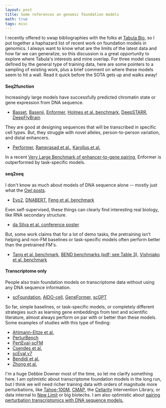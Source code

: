 ```yaml
---
layout: post
title: Some references on genomic foundation models
math: true
tags: misc
---
```


I recently offered to swap bibliographies with the folks at [Tabula Bio](https://www.lesswrong.com/posts/SsLkxCxmkbBudLHQr/tabula-bio-towards-a-future-free-of-disease-and-looking-for), so I put together a haphazard list of recent work on foundation models in genomics. I always want to know what are the limits of the latest data and how far we can generalize, so this discussion is a great opportunity to explore where Tabula's interests and mine overlap. For three model classes defined by the general type of training data, here are some pointers to a sampling of existing work, plus a brief comment on where these models seem to hit a wall. Read it quick before the SOTA gets up and walks away!

#### Seq2function

Increasingly large models have successfully predicted chromatin state or gene expression from DNA sequence.

- [Basset](https://pmc.ncbi.nlm.nih.gov/articles/PMC4937568/), [Basenji](https://pmc.ncbi.nlm.nih.gov/articles/PMC5932613/), [Enformer](https://www.nature.com/articles/s41592-021-01252-x), [Holmes et al. benchmark](https://www.biorxiv.org/content/10.1101/2025.02.13.638190v1.full.pdf), [DeepSTARR](https://pubmed.ncbi.nlm.nih.gov/35551305/), [DeepFlyBrain](https://www.nature.com/articles/s41586-021-04262-z)

They are good at designing sequences that will be transcribed in specific cell types. But, they struggle with novel alleles, person-to-person variation, and distal enhancers. 

- [Performer](https://www.biorxiv.org/content/10.1101/2024.07.27.605449v1.full), [Ramprasad et al.](https://pmc.ncbi.nlm.nih.gov/articles/PMC11416237/), [Karollus et al.](https://genomebiology.biomedcentral.com/articles/10.1186/s13059-023-02899-9)

In a recent [Very Large Benchmark of enhancer-to-gene pairing](https://www.biorxiv.org/content/10.1101/2023.11.09.563812v1.full.pdf), Enformer is outperformed by task-specific models.

#### seq2seq

I don't know as much about models of DNA sequence alone -- mostly just what the [Owl posts](https://www.owlposting.com/p/a-socratic-dialogue-over-the-utility). 

- [Evo2](https://arcinstitute.org/news/blog/evo2), [DNABERT](https://academic.oup.com/bioinformatics/article/37/15/2112/6128680), [Feng et al. benchmark](https://www.biorxiv.org/content/10.1101/2024.08.16.608288v1)

Even self-supervised, these things can clearly find interesting real biology, like RNA secondary structure.

- [da Silva et al. conference poster](https://iscb.junolive.co/ISMB24/live/exhibitor/ismb2024_poster_1228)

But, some work claims that for a lot of demo tasks, the pretraining isn't helping and non-FM baselines or task-specific models often perform better than the pretrained FM's.

- [Tang et al. benchmark](https://www.biorxiv.org/content/10.1101/2024.02.29.582810v2.full), [BEND benchmarks (pdf; see Table 3)](https://dp-ai-application.oss-cn-zhangjiakou.aliyuncs.com/arxiv/pdf/2311.12570v4.pdf), [Vishniako et al. benchmark](https://www.biorxiv.org/content/10.1101/2024.12.18.628606v1)

#### Transcriptome only

People also train foundation models on transcriptome data without using any DNA sequence information.

- [scFoundation](https://www.nature.com/articles/s41592-024-02305-7), [AIDO-cell](https://www.biorxiv.org/content/10.1101/2024.11.28.625303v1.full), [GeneFormer](https://www.nature.com/articles/s41586-023-06139-9), [scGPT](https://www.nature.com/articles/s41592-024-02201-0#Sec14) 

So far, simple baselines, or task-specific models, or completely different strategies such as learning gene embeddings from text and scientific literature, almost always perform on par with or better than these models. Some examples of studies with this type of finding:

- [Ahlmann-Eltze et al.](https://www.biorxiv.org/content/10.1101/2024.09.16.613342v3)
- [PerturBench](https://arxiv.org/abs/2408.10609v1)
- [PertEval-scFM](https://www.biorxiv.org/content/10.1101/2024.10.02.616248v1) 
- [Csendes et al.](https://www.biorxiv.org/content/10.1101/2024.09.30.615843v1.full) 
- [scEval v7](https://www.biorxiv.org/content/10.1101/2023.09.08.555192v7)
- [Bendidi et al.](https://arxiv.org/html/2410.13956v1)
- [Zhong et al.](https://www.biorxiv.org/content/10.1101/2025.01.29.635607v1)

I'm a huge Debbie Downer most of the time, so let me clarify something here. I am optimistic about transcriptome foundation models in the long run, but I think we will need richer training data with orders of magnitude more perturbations, like [Tahoe-100M](https://www.biorxiv.org/content/10.1101/2025.02.20.639398v1), [CMAP](https://pubmed.ncbi.nlm.nih.gov/29195078/), the [Cellarity](https://cellarity.com/platform/) Intervention Library, or data internal to [New Limit](https://blog.newlimit.com/p/2025-newlimit-progress-update) or big biotechs. I am also optimistic about [pairing perturbation transcriptomics with DNA sequence models.](https://pmc.ncbi.nlm.nih.gov/articles/PMC11160683/.)